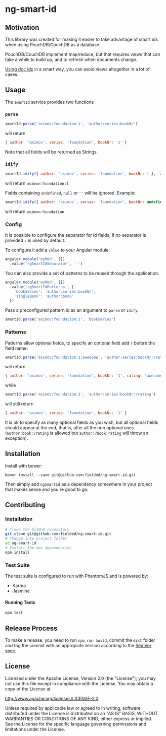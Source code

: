 # ng-smart-id

## Motivation

This library was created for making it easier to take advantage of smart ids when using PouchDB/CouchDB as a database.

PouchDB/CouchDB implement map/reduce, but that requires views that can take a while to build up, and to refresh when documents change.

[Using doc ids](https://pouchdb.com/2014/05/01/secondary-indexes-have-landed-in-pouchdb.html) in a smart way, you can avoid views altogether in a lot of cases.

## Usage
The `smartId` service provides two functions

### `parse`

```js
smartId.parse('asimov:foundation:1', 'author:series:bookNr')
```

will return
```js
{ author: 'asimov', series: 'foundation', bookNr: '1' }
```

Note that all fields will be returned as Strings.

### `idify`

```js
smartId.idify({ author: 'asimov', series: 'foundation', bookNr: 1 }, 'author:series:bookNr')
```

will return `asimov:foundation:1`

Fields containing `undefined`, `null` or `''` will be ignored. Example:

```js
smartId.idify({ author: 'asimov', series: 'foundation', bookNr: undefined }, 'author:series:?bookNr')
```

will return `asimov:foundation`

### Config

It is possible to configure the separator for id fields, if no separator is provided `:` is used by default.

To configure it add a `value` to your Angular module:

```js
angular.module('myMod', [])
  .value('ngSmartIdSeparator', '-')
```

You can also provide a set of patterns to be reused through the application:

```js
angular.module('myMod', [])
  .value('ngSmartIdPatterns', {
    'bookSeries': 'author:series:bookNr',
    'singleBook': 'author:book'
  })
```

Pass a preconfigured pattern id as an argument to `parse` or `idify`:

```js
smartId.parse('asimov:foundation:1', 'bookSeries')
```

### Patterns

Patterns allow optional fields, to specify an optional field add `?` before the field name:

```js
smartId.parse('asimov:foundation:1:awesome', 'author:series:bookNr:?rating')
```

will return
```js
{ author: 'asimov', series: 'foundation', bookNr: '1', rating: 'awesome' }
```

while
```js
smartId.parse('asimov:foundation:1', 'author:series:bookNr:?rating')
```

will still return
```js
{ author: 'asimov', series: 'foundation', bookNr: '1' }
```

It is ok to specify as many optional fields as you wish, but all optional fields should appear at the end, that is, after all the non optional ones (`author:book:?rating` is allowed but `author:?book:rating` will throw an exception).

## Installation

Install with bower:

    bower install --save git@github.com:fielded/ng-smart-id.git

Then simply add `ngSmartId` as a dependency somewhere in your project that makes sense and you're good to go.

## Contributing

### Installation

```bash
# Clone the GitHub repository
git clone git@github.com:fielded/ng-smart-id.git
# Change into project folder
cd ng-smart-id
# Install the dev dependencies
npm install
```

### Test Suite

The test suite is configured to run with PhantomJS and is powered by:

- Karma
- Jasmine

#### Running Tests

```bash
npm test
```

## Release Process

To make a release, you need to run `npm run build`, commit the `dist` folder and tag the commit with an appropiate version according to the [SemVer spec](http://semver.org/).

## License

Licensed under the Apache License, Version 2.0 (the "License"); you may not use this file except in compliance with the License.  You may obtain a copy of the License at

http://www.apache.org/licenses/LICENSE-2.0

Unless required by applicable law or agreed to in writing, software distributed under the License is distributed on an "AS IS" BASIS, WITHOUT WARRANTIES OR CONDITIONS OF ANY KIND, either express or implied.  See the License for the specific language governing permissions and limitations under the License.
